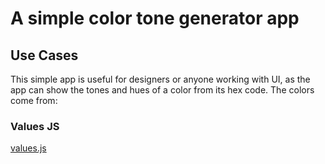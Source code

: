 # A simple color tone generator app

## Use Cases
This simple app is useful for designers or anyone working with UI, as the app can show the tones and hues of a color from its hex code. The colors come from:

### Values JS

[values.js](https://github.com/noeldelgado/values.js)

